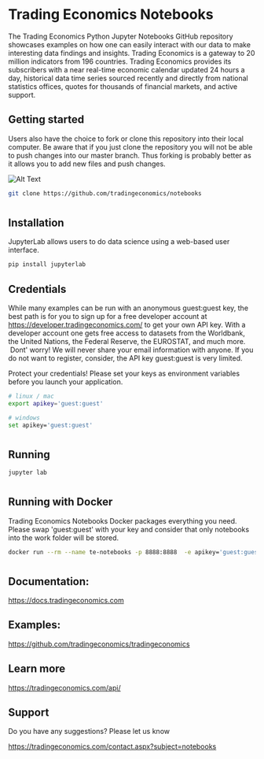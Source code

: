# Trading Economics Notebooks

The Trading Economics Python Jupyter Notebooks GitHub repository showcases examples on how one can easily interact with our data to make interesting data findings and insights. Trading Economics is a gateway to 20 million indicators from 196 countries. Trading Economics provides its subscribers with a near real-time economic calendar updated 24 hours a day, historical data time series sourced recently and directly from national statistics offices, quotes for thousands of financial markets, and active support. 


## Getting started

Users also have the choice to fork or clone this repository into their local computer. Be aware that if you just clone the repository you will not be able to push changes into our master branch. Thus forking is probably better as it allows you to add new files and push changes. 

![Alt Text](https://github-images.s3.amazonaws.com/help/bootcamp/Bootcamp-Fork.png)

```bash
git clone https://github.com/tradingeconomics/notebooks
```
#

## Installation

JupyterLab allows users to do data science using a web-based user interface.

```bash
pip install jupyterlab
```

## Credentials

While many examples can be run with an anonymous guest:guest key, the best path is for you to sign up for a free developer account at https://developer.tradingeconomics.com/ to get your own API key. With a developer account one gets free access to datasets from the Worldbank, the United Nations, the Federal Reserve, the EUROSTAT, and much more.  Dont' worry! We will never share your email information with anyone. If you do not want to register, consider, the API key guest:guest is very limited.


Protect your credentials! Please set your keys as environment variables before you launch your application.

```bash
# linux / mac 
export apikey='guest:guest'
```

```bash
# windows
set apikey='guest:guest'
```
#

## Running


```bash
jupyter lab
```

#

## Running with Docker

Trading Economics Notebooks Docker packages everything you need. Please swap 'guest:guest' with your key and consider that only notebooks into the work folder will be stored.

```bash
docker run --rm --name te-notebooks -p 8888:8888  -e apikey='guest:guest' -v "${PWD}":/home/jovyan/work tradingeconomics/notebooks:latest  start.sh jupyter lab --LabApp.token=''
```

#

## Documentation: 

https://docs.tradingeconomics.com


## Examples: 

https://github.com/tradingeconomics/tradingeconomics 


## Learn more

https://tradingeconomics.com/api/


## Support

Do you have any suggestions? Please let us know

https://tradingeconomics.com/contact.aspx?subject=notebooks



